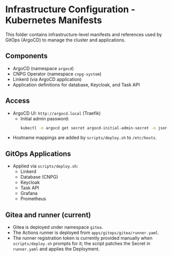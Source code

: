 # Infrastructure Configuration - Kubernetes Manifests

This folder contains infrastructure-level manifests and references used by GitOps (ArgoCD) to manage the cluster and applications.

## Components

- ArgoCD (namespace `argocd`)
- CNPG Operator (namespace `cnpg-system`)
- Linkerd (via ArgoCD application)
- Application definitions for database, Keycloak, and Task API

## Access

- ArgoCD UI: `http://argocd.local` (Traefik)
  - Initial admin password:
    ```bash
    kubectl -n argocd get secret argocd-initial-admin-secret -o jsonpath='{.data.password}' | base64 -d; echo
    ```
- Hostname mappings are added by `scripts/deploy.sh` to `/etc/hosts`.

## GitOps Applications

- Applied via `scripts/deploy.sh`:
  - Linkerd
  - Database (CNPG)
  - Keycloak
  - Task API
  - Grafana
  - Prometheus

## Gitea and runner (current)

- Gitea is deployed under namespace `gitea`.
- The Actions runner is deployed from `apps/gitops/gitea/runner.yaml`.
- The runner registration token is currently provided manually when `scripts/deploy.sh` prompts for it; the script patches the Secret in `runner.yaml` and applies the Deployment.
